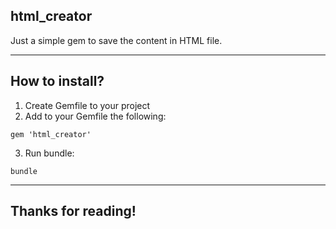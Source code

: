 ## html_creator

Just a simple gem to save the content in HTML file.

------------------------------------------------------------------------------------------------------------

## How to install?

1. Create Gemfile to your project
2. Add to your Gemfile the following:
```
gem 'html_creator'
```
3. Run bundle:
```
bundle
```
------------------------------------------------------------------------------------------------------------

## Thanks for reading!